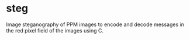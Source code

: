 # steg
Image steganography of PPM images to encode and decode messages in the red pixel field of the images using C.
